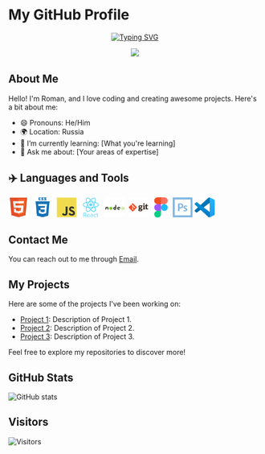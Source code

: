 # My GitHub Profile

<p align="center">
  <a href="https://git.io/typing-svg">
    <img src="https://readme-typing-svg.demolab.com?font=Unna&weight=900&size=24&pause=1000&color=000000&center=true&vCenter=true&width=435&lines=Hi+everyone%2C+my+name+is+Roman!" alt="Typing SVG" />
  </a>
</p>

<p align="center">
  <img src="https://media4.giphy.com/media/vLlpbDafjgHystuJ0a/giphy.gif?cid=ecf05e47ihm9hnp3iy077xnsux8pxtph5qjyd8olai6qfkkh&ep=v1_gifs_related&rid=giphy.gif&ct=s" width="200" />
</p>

## About Me

Hello! I'm Roman, and I love coding and creating awesome projects. Here's a bit about me:

- 😄 Pronouns: He/Him
- 🌍 Location: Russia
- 🌱 I’m currently learning: [What you're learning]
- 💬 Ask me about: [Your areas of expertise]

## :airplane: Languages and Tools
<div>
  <img src="https://github.com/devicons/devicon/blob/master/icons/html5/html5-original.svg" title="HTML5" alt="HTML" width="40" height="40"/>&nbsp;
  <img src="https://github.com/devicons/devicon/blob/master/icons/css3/css3-plain-wordmark.svg"  title="CSS3" alt="CSS" width="40" height="40"/>&nbsp;
  <img src="https://github.com/devicons/devicon/blob/master/icons/javascript/javascript-original.svg" title="JavaScript" alt="JavaScript" width="40" height="40"/>&nbsp;
  <img src="https://github.com/devicons/devicon/blob/master/icons/react/react-original-wordmark.svg" title="React" alt="React" width="40" height="40"/>&nbsp;
  <img src="https://github.com/devicons/devicon/blob/master/icons/nodejs/nodejs-original-wordmark.svg" title="NodeJS" alt="NodeJS" width="40" height="40"/>&nbsp;
  <img src="https://github.com/devicons/devicon/blob/master/icons/git/git-original-wordmark.svg" title="Git" **alt="Git" width="40" height="40"/>
  <img src="https://github.com/devicons/devicon/blob/master/icons/figma/figma-original.svg" title="Figma" alt="Figma" width="40" height="40"/>
  <img src="https://github.com/devicons/devicon/blob/master/icons/photoshop/photoshop-line.svg" title="Photoshop" alt="Photoshop" width="40" height="40" />
  <img src="https://github.com/devicons/devicon/blob/master/icons/vscode/vscode-original.svg" title="VSCode" alt="VSCode" width="40" height="40" />
</div>

## Contact Me

You can reach out to me through [Email](mailto:musienko.roma@mail.ru).

## My Projects

Here are some of the projects I've been working on:

- [Project 1](link-to-project-1): Description of Project 1.
- [Project 2](link-to-project-2): Description of Project 2.
- [Project 3](link-to-project-3): Description of Project 3.

Feel free to explore my repositories to discover more!

## GitHub Stats

![GitHub stats](https://github-readme-stats.vercel.app/api?username=ggertzog&show_icons=true&theme=dark)

## Visitors

![Visitors](https://visitor-badge.glitch.me/badge?page_id=yourusername.yourusername)
